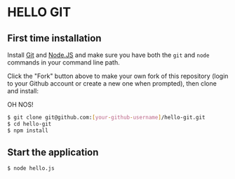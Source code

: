 HELLO GIT
=========

First time installation
-----------------------

Install [Git](http://git-scm.com/downloads) and
[Node.JS](http://nodejs.org/download/) and make sure you have both the
`git` and `node` commands in your command line path.

Click the "Fork" button above to make your own fork of this repository
(login to your Github account or create a new one when prompted), then
clone and install:

OH NOS!

```bash
$ git clone git@github.com:[your-github-username]/hello-git.git
$ cd hello-git
$ npm install
```

Start the application
---------------------

```bash
$ node hello.js
```
